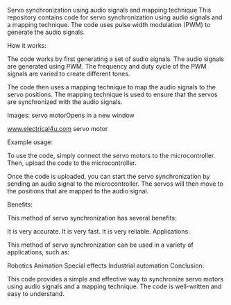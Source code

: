 Servo synchronization using audio signals and mapping technique
This repository contains code for servo synchronization using audio signals and a mapping technique. The code uses pulse width modulation (PWM) to generate the audio signals.

How it works:

The code works by first generating a set of audio signals. The audio signals are generated using PWM. The frequency and duty cycle of the PWM signals are varied to create different tones.

The code then uses a mapping technique to map the audio signals to the servo positions. The mapping technique is used to ensure that the servos are synchronized with the audio signals.

Images:
servo motorOpens in a new window

www.electrical4u.com
servo motor

Example usage:

To use the code, simply connect the servo motors to the microcontroller. Then, upload the code to the microcontroller.

Once the code is uploaded, you can start the servo synchronization by sending an audio signal to the microcontroller. The servos will then move to the positions that are mapped to the audio signal.

Benefits:

This method of servo synchronization has several benefits:

It is very accurate.
It is very fast.
It is very reliable.
Applications:

This method of servo synchronization can be used in a variety of applications, such as:

Robotics
Animation
Special effects
Industrial automation
Conclusion:

This code provides a simple and effective way to synchronize servo motors using audio signals and a mapping technique. The code is well-written and easy to understand.
